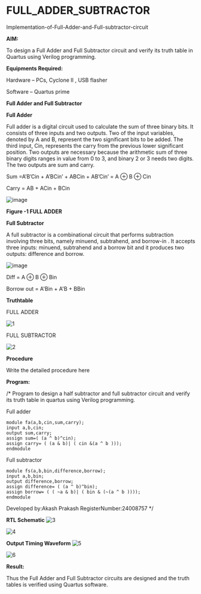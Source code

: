 # FULL_ADDER_SUBTRACTOR

Implementation-of-Full-Adder-and-Full-subtractor-circuit

**AIM:**

To design a Full Adder and Full Subtractor circuit and verify its truth table in Quartus using Verilog programming.

**Equipments Required:**

Hardware – PCs, Cyclone II , USB flasher

Software – Quartus prime

**Full Adder and Full Subtractor**

**Full Adder**

Full adder is a digital circuit used to calculate the sum of three binary bits. It consists of three inputs and two outputs. Two of the input variables, denoted by A and B, represent the two significant bits to be added. The third input, Cin, represents the carry from the previous lower significant position. Two outputs are necessary because the arithmetic sum of three binary digits ranges in value from 0 to 3, and binary 2 or 3 needs two digits. The two outputs are sum and carry.

Sum =A’B’Cin + A’BCin’ + ABCin + AB’Cin’ = A ⊕ B ⊕ Cin 

Carry = AB + ACin + BCin

![image](https://github.com/naavaneetha/FULL_ADDER_SUBTRACTOR/assets/154305477/0f30ba51-5ffb-4198-845f-18e054f675e7)

**Figure -1 FULL ADDER**

**Full Subtractor**

A full subtractor is a combinational circuit that performs subtraction involving three bits, namely minuend, subtrahend, and borrow-in . It accepts three inputs: minuend, subtrahend and a borrow bit and it produces two outputs: difference and borrow.

![image](https://github.com/naavaneetha/FULL_ADDER_SUBTRACTOR/assets/154305477/02b24f51-ab51-4304-9ad6-7b81ffc1ead5)

Diff = A ⊕ B ⊕ Bin 

Borrow out = A'Bin + A'B + BBin

**Truthtable**

FULL ADDER

![1](https://github.com/user-attachments/assets/1d73a6ab-ab7d-4be4-ba36-f274532a2dc9)

FULL SUBTRACTOR

![2](https://github.com/user-attachments/assets/5503014a-333b-45cc-8621-a796178dfc46)

**Procedure**

Write the detailed procedure here

**Program:**

/* Program to design a half subtractor and full subtractor circuit and verify its truth table in quartus using Verilog programming.

Full adder
    
    module fa(a,b,cin,sum,carry);
    input a,b,cin;
    output sum,carry;
    assign sum=( (a ^ b)^cin);
    assign carry= ( (a & b)| ( cin &(a ^ b )));
    endmodule

Full subtractor

    module fs(a,b,bin,difference,borrow);
    input a,b,bin;
    output difference,borrow;
    assign difference= ( (a ^ b)^bin);
    assign borrow= ( ( ~a & b)| ( bin & (~(a ^ b ))));
    endmodule
  



Developed by:Akash Prakash
RegisterNumber:24008757
*/

**RTL Schematic**
![3](https://github.com/user-attachments/assets/cdae53e4-8e5d-4e18-a7d3-4961b8b17421)

![4](https://github.com/user-attachments/assets/e6d3d565-68e8-4d9b-b205-5d6975b96855)


**Output Timing Waveform**
![5](https://github.com/user-attachments/assets/32472f75-cefa-40be-8dbc-1079f5fb24ad)

![6](https://github.com/user-attachments/assets/4a634102-bafa-42a0-a169-51f91158d7db)

**Result:**

Thus the Full Adder and Full Subtractor circuits are designed and the truth tables is verified using Quartus software.



